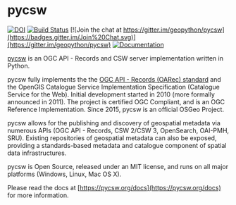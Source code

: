 # pycsw

[![DOI](https://zenodo.org/badge/2367090.svg)](https://zenodo.org/badge/latestdoi/2367090)
[![Build Status](https://github.com/geopython/pycsw/workflows/build%20%E2%9A%99%EF%B8%8F/badge.svg)](https://github.com/geopython/pycsw/actions)
[![Join the chat at https://gitter.im/geopython/pycsw](https://badges.gitter.im/Join%20Chat.svg)](https://gitter.im/geopython/pycsw)
[![Documentation](https://readthedocs.org/projects/pycsw/badge/)](https://docs.pycsw.org)

[pycsw](https://pycsw.org) is an OGC API - Records and CSW server implementation written in Python.

pycsw fully implements the the [OGC API - Records (OARec) standard](https://ogcapi.ogc.org/records/)
and the OpenGIS Catalogue Service Implementation Specification (Catalogue Service for
the Web). Initial development started in 2010 (more formally announced in
2011). The project is certified OGC Compliant, and is an OGC Reference
Implementation.  Since 2015, pycsw is an official OSGeo Project.

pycsw allows for the publishing and discovery of geospatial metadata via
numerous APIs (OGC API - Records, CSW 2/CSW 3, OpenSearch, OAI-PMH, SRU). Existing
repositories of geospatial metadata can also be exposed, providing a standards-based
metadata and catalogue component of spatial data infrastructures.

pycsw is Open Source, released under an MIT license, and runs on all major
platforms (Windows, Linux, Mac OS X).

Please read the docs at [https://pycsw.org/docs](https://pycsw.org/docs) for more information.
